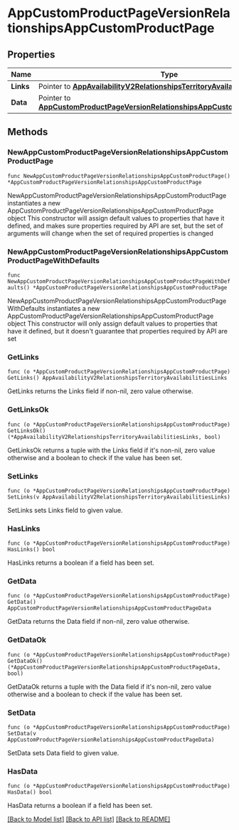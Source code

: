 # AppCustomProductPageVersionRelationshipsAppCustomProductPage

## Properties

Name | Type | Description | Notes
------------ | ------------- | ------------- | -------------
**Links** | Pointer to [**AppAvailabilityV2RelationshipsTerritoryAvailabilitiesLinks**](AppAvailabilityV2RelationshipsTerritoryAvailabilitiesLinks.md) |  | [optional] 
**Data** | Pointer to [**AppCustomProductPageVersionRelationshipsAppCustomProductPageData**](AppCustomProductPageVersionRelationshipsAppCustomProductPageData.md) |  | [optional] 

## Methods

### NewAppCustomProductPageVersionRelationshipsAppCustomProductPage

`func NewAppCustomProductPageVersionRelationshipsAppCustomProductPage() *AppCustomProductPageVersionRelationshipsAppCustomProductPage`

NewAppCustomProductPageVersionRelationshipsAppCustomProductPage instantiates a new AppCustomProductPageVersionRelationshipsAppCustomProductPage object
This constructor will assign default values to properties that have it defined,
and makes sure properties required by API are set, but the set of arguments
will change when the set of required properties is changed

### NewAppCustomProductPageVersionRelationshipsAppCustomProductPageWithDefaults

`func NewAppCustomProductPageVersionRelationshipsAppCustomProductPageWithDefaults() *AppCustomProductPageVersionRelationshipsAppCustomProductPage`

NewAppCustomProductPageVersionRelationshipsAppCustomProductPageWithDefaults instantiates a new AppCustomProductPageVersionRelationshipsAppCustomProductPage object
This constructor will only assign default values to properties that have it defined,
but it doesn't guarantee that properties required by API are set

### GetLinks

`func (o *AppCustomProductPageVersionRelationshipsAppCustomProductPage) GetLinks() AppAvailabilityV2RelationshipsTerritoryAvailabilitiesLinks`

GetLinks returns the Links field if non-nil, zero value otherwise.

### GetLinksOk

`func (o *AppCustomProductPageVersionRelationshipsAppCustomProductPage) GetLinksOk() (*AppAvailabilityV2RelationshipsTerritoryAvailabilitiesLinks, bool)`

GetLinksOk returns a tuple with the Links field if it's non-nil, zero value otherwise
and a boolean to check if the value has been set.

### SetLinks

`func (o *AppCustomProductPageVersionRelationshipsAppCustomProductPage) SetLinks(v AppAvailabilityV2RelationshipsTerritoryAvailabilitiesLinks)`

SetLinks sets Links field to given value.

### HasLinks

`func (o *AppCustomProductPageVersionRelationshipsAppCustomProductPage) HasLinks() bool`

HasLinks returns a boolean if a field has been set.

### GetData

`func (o *AppCustomProductPageVersionRelationshipsAppCustomProductPage) GetData() AppCustomProductPageVersionRelationshipsAppCustomProductPageData`

GetData returns the Data field if non-nil, zero value otherwise.

### GetDataOk

`func (o *AppCustomProductPageVersionRelationshipsAppCustomProductPage) GetDataOk() (*AppCustomProductPageVersionRelationshipsAppCustomProductPageData, bool)`

GetDataOk returns a tuple with the Data field if it's non-nil, zero value otherwise
and a boolean to check if the value has been set.

### SetData

`func (o *AppCustomProductPageVersionRelationshipsAppCustomProductPage) SetData(v AppCustomProductPageVersionRelationshipsAppCustomProductPageData)`

SetData sets Data field to given value.

### HasData

`func (o *AppCustomProductPageVersionRelationshipsAppCustomProductPage) HasData() bool`

HasData returns a boolean if a field has been set.


[[Back to Model list]](../README.md#documentation-for-models) [[Back to API list]](../README.md#documentation-for-api-endpoints) [[Back to README]](../README.md)


